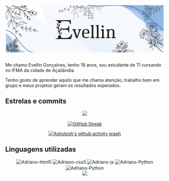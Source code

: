 <div align="center">
   <img src="https://github.com/Morrigan-silva/Morrigan-silva/blob/main/vellin.png" align="center"/>
   <br></br>
</div>
<div>
   <p>
      Me chamo Evellin Gonçalves, tenho 18 anos, sou estudante de TI cursando no IFMA da cidade de Açailândia.
   </p>
   <p>
      Tenho gosto de aprender aquilo que me chama atenção, trabalho bem em grupo e meus projetos geram os resultados esperados.
   </p>
</div>


## Estrelas e commits


<div align="center">
  <a href="https://github.com/Morrigan-silva">
  <img height="180em" src="https://github-readme-stats.vercel.app/api?username=Morrigan-silva&show_icons=true&theme=tokyonight&include_all_commits=true&count_private=true"/>
  
  [![GitHub Streak](https://streak-stats.demolab.com?user=Morrigan-silva&theme=tokyonight-duo&hide_border=true&border_radius=4.1&date_format=j%20M%5B%20Y%5D&mode=weekly)](https://git.io/streak-stats)

  [![Ashutosh's github activity graph](https://github-readme-activity-graph.vercel.app/graph?username=Morrigan-silva&bg_color=1a1b27&color=bf91f3&line=bf91f3&point=200528&area=true&hide_border=true)](https://github.com/ashutosh00710/github-readme-activity-graph)

  
</div>

## Linguagens utilizadas


<div style="display: inline_block" align="center">
  <img align="center" alt="Adriano-html5" height="50" width="40" src="https://cdn.jsdelivr.net/gh/devicons/devicon/icons/html5/html5-original.svg" />
  <img align="center" alt="Adriano-css3" height="50" width="40" src="https://cdn.jsdelivr.net/gh/devicons/devicon/icons/css3/css3-original.svg" />
  <img align="center" alt="Adriano-js" height="50" width="40" src="https://cdn.jsdelivr.net/gh/devicons/devicon/icons/javascript/javascript-original.svg" />  
  <img  align="center" alt="Adriano-Python" height="50" width="40" src="https://cdn.jsdelivr.net/gh/devicons/devicon@latest/icons/python/python-original.svg" />
  <img align="center" alt="Adriano-Python" height="50" width="40"  src="https://cdn.jsdelivr.net/gh/devicons/devicon@latest/icons/java/java-original.svg" />
          
</div>

<div align="center">
  <a href="https://github.com/Morrigan-silva">
  <img height="180em" src="https://github-readme-stats.vercel.app/api/top-langs/?username=Morrigan-silva&layout=compact&langs_count=7&theme=tokyonight"/>  
</div>
